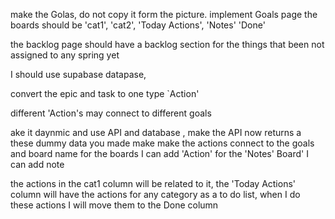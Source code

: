 make the Golas, do not copy it form the picture. implement Goals page the boards should be 'cat1', 'cat2', 'Today Actions', 'Notes' 'Done'

the backlog page should have a backlog section for the things that been not assigned to any spring yet

I should use supabase datapase,

convert the epic and task to one type `Action'

different 'Action's may connect to different goals

ake it daynmic and use API and database , make the API now returns a these dummy data you made make make the actions connect to the goals and board name for the boards I can add 'Action' for the 'Notes' Board' I can add note

the actions in the cat1 column will be related to it, the 'Today Actions' column will have the actions for any category as a to do list, when I do these actions I will move them to the Done column